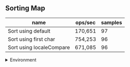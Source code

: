 ## Sorting Map

|name|ops/sec|samples|
|-|-|-|
|Sort using default|170,651|97|
|Sort using first char|754,253|96|
|Sort using localeCompare|671,085|96|


<details>
<summary>Environment</summary>

* __Machine:__ linux x64 | 2 vCPUs | 6.8GB Mem
* __Run:__ Tue Oct 10 2023 21:41:52 GMT+0000 (Coordinated Universal Time)
</details>

<!--
{"environment":{"platform":"linux","arch":"x64","cpus":2,"totalMemory":6.759757995605469},"benchmarks":"[{\"timeStamp\":1696974101600,\"currentTarget\":{\"0\":{\"name\":\"Sort using default\",\"options\":{\"async\":false,\"defer\":false,\"delay\":0.005,\"initCount\":1,\"maxTime\":5,\"minSamples\":5,\"minTime\":0.05},\"async\":false,\"defer\":false,\"delay\":0.005,\"initCount\":1,\"maxTime\":5,\"minSamples\":5,\"minTime\":0.05,\"id\":1,\"stats\":{\"moe\":6.036818065749412e-8,\"rme\":1.030186713249966,\"sem\":3.080009217219088e-8,\"deviation\":3.0334572808612127e-7,\"mean\":0.000005859926155235347,\"sample\":[0.000005877319920921038,0.000005797510990908044,0.000005798086431119806,0.000005814003222465185,0.0000058170761882840374,0.000005776046725745195,0.00000580707480722753,0.0000058466196340200255,0.000005827157900794108,0.000005841221889745656,0.000005812184831396018,0.000005810193808263322,0.0000057997552077339165,0.000005822209114972954,0.000005786266774082173,0.000005814256531246403,0.000005809514788813442,0.000005857576130740016,0.0000057943459546553115,0.000005777554494188054,0.000005787083784094832,0.000005774550581194614,0.000005767979053976292,0.0000057888332374266316,0.0000060543558522269535,0.000005827388191966855,0.000005837308896305673,0.0000058157410519047074,0.000005839414892392681,0.000005736196422428621,0.000005778806673546611,0.0000057799074647402825,0.000005791936016511868,0.000005840967664258686,0.000005813757137942896,0.000005822070519435844,0.000005784058364866415,0.000005775641898864809,0.000005780058594197914,0.000005798647173489279,0.000005781080151358789,0.0000057716774452471045,0.000005769475862859764,0.000005773110767113863,0.00000577332863203761,0.000005768294805641555,0.0000057776171310629514,0.000005761047700951726,0.000005781894278179108,0.000005767813094828575,0.000005776654053434239,0.000005780988418759317,0.000005834342965256278,0.000006008912166036005,0.000005809976264189886,0.00000582749730535489,0.000005960522761151244,0.00000585101559454191,0.00000868012854030501,0.000005877262928563238,0.0000063997665405343426,0.000005835180025226466,0.000005822302946909758,0.000005846440316477469,0.000005830249398004817,0.000005836659328058709,0.000005842656461414975,0.000005848550280931085,0.000005835501089324619,0.0000058400763673890614,0.0000058313731223483545,0.000005805114321752093,0.000005832359247792684,0.000005872905515422543,0.000005818599128540305,0.000005817360738447426,0.000005822486412108703,0.0000058002410274051145,0.000005789508198601078,0.000005814001031991744,0.0000057888544891640865,0.000005805894048847609,0.000005790150326797386,0.000005883649925467263,0.000005876689599816535,0.000005837049191606467,0.0000058115357183809195,0.000005907454764361885,0.00000586576172457287,0.000005828563696823759,0.000005819688567824791,0.000005844972709551657,0.00000582859821121431,0.0000058085772273821815,0.000006331482284141727,0.000005852643848182549,0.000005776619539043687],\"variance\":9.201863074809903e-14},\"times\":{\"cycle\":0.05110441599980746,\"elapsed\":5.569,\"period\":0.000005859926155235347,\"timeStamp\":1696974096030},\"running\":false,\"count\":8721,\"cycles\":5,\"hz\":170650.6146168045},\"1\":{\"name\":\"Sort using first char\",\"options\":{\"async\":false,\"defer\":false,\"delay\":0.005,\"initCount\":1,\"maxTime\":5,\"minSamples\":5,\"minTime\":0.05},\"async\":false,\"defer\":false,\"delay\":0.005,\"initCount\":1,\"maxTime\":5,\"minSamples\":5,\"minTime\":0.05,\"id\":2,\"stats\":{\"moe\":4.385388442692662e-9,\"rme\":0.33076905402446516,\"sem\":2.2374430830064605e-9,\"deviation\":2.1922375527541983e-8,\"mean\":0.0000013258158190240794,\"sample\":[0.0000012979488268503652,0.0000013021442740974777,0.0000013099161444035844,0.000001319643289998446,0.0000013146243331434194,0.0000013105169627596207,0.0000013098125291345107,0.0000013000724607655254,0.0000013089398145750247,0.0000013103123737504533,0.0000013181800901227534,0.0000013064199513129954,0.0000012995052830579582,0.0000013008208680789352,0.0000013342262650852022,0.0000013158829440099445,0.0000013064898741389134,0.0000012985677992437976,0.0000013027761433676904,0.0000012978374682757548,0.0000012988941057647486,0.0000013272598021443,0.0000013246596571191795,0.0000013059057971014492,0.0000013135378881987578,0.0000013135482401656314,0.0000013259681418219462,0.0000013211415113871636,0.0000013157092391304347,0.0000013002716873706004,0.0000013140632505175985,0.000001297127225672878,0.0000012959263716356108,0.0000013418747444953297,0.0000013181895003751714,0.0000013319597402261379,0.0000013099847861522938,0.0000012948872157106263,0.000001303348055577117,0.0000013067712230588112,0.0000013019224042019199,0.000001298545809723408,0.000001316367978472923,0.0000012994384848249631,0.0000013162722192036016,0.0000013161635488628425,0.0000013246037154906985,0.000001307086884524826,0.0000013021889052756862,0.000001337636549457942,0.0000013483510569484334,0.000001369560143858832,0.0000013493265285000906,0.000001315030246578178,0.000001313203549897798,0.0000013233307200703772,0.00000132457266682191,0.0000013415720199746436,0.0000013497611839892363,0.000001327599963776553,0.0000013302106393438381,0.0000013502657507309374,0.0000013227071334316541,0.0000013351578048591167,0.0000013402265517865922,0.000001327400708944604,0.000001334249631297058,0.000001321154674118347,0.00000132123749644234,0.0000013425345545809725,0.000001333636394214598,0.0000013179592227483248,0.0000013105281637299802,0.0000013244898703718077,0.0000013520303759476313,0.0000013609750834432973,0.0000013942208595306476,0.0000013677955186421381,0.0000013529825351238064,0.000001350640922145463,0.0000013553396724365444,0.0000013657488680172836,0.000001366714533364382,0.0000013776286061735104,0.0000013482717017257885,0.0000013478163212502263,0.0000013593303578359078,0.0000013415392377551812,0.000001342768247561386,0.000001333236202747807,0.000001344706227845481,0.0000013710953711609616,0.0000013466571450749049,0.000001314428238764263,0.0000013320770524463765,0.0000013323564904654714],\"variance\":4.805905487705716e-16},\"times\":{\"cycle\":0.051241455589461644,\"elapsed\":5.542,\"period\":0.0000013258158190240794,\"timeStamp\":1696974101615},\"running\":false,\"count\":38649,\"cycles\":8,\"hz\":754252.57841326},\"2\":{\"name\":\"Sort using localeCompare\",\"options\":{\"async\":false,\"defer\":false,\"delay\":0.005,\"initCount\":1,\"maxTime\":5,\"minSamples\":5,\"minTime\":0.05},\"async\":false,\"defer\":false,\"delay\":0.005,\"initCount\":1,\"maxTime\":5,\"minSamples\":5,\"minTime\":0.05,\"id\":3,\"stats\":{\"moe\":7.001782178804661e-9,\"rme\":0.4698788283240368,\"sem\":3.572337846328909e-9,\"deviation\":3.500161964935524e-8,\"mean\":0.0000014901250613437104,\"sample\":[0.0000014538386665504114,0.0000014498543379520497,0.0000014836873167366182,0.0000014599389697004543,0.0000014747554475938596,0.0000014473906456620479,0.0000014549167481170585,0.0000014627734720864716,0.0000014531746392226758,0.0000014475430058069337,0.0000014401807623756683,0.0000014508547404128099,0.0000014463327488069914,0.0000014507397228770194,0.0000014667204910021273,0.0000014744248548266544,0.0000014710786235842006,0.0000014970376875754615,0.0000014805883401368368,0.0000014632046800436957,0.0000014815944920370264,0.0000014929267808888633,0.0000014837994308054965,0.0000014779809118610935,0.0000014783805266486519,0.0000014656827171850745,0.0000014874101362617144,0.0000015033362847122406,0.0000014840811533375497,0.0000014728379807968723,0.0000014727316161674237,0.0000014934959753923991,0.0000015082406140401311,0.000001493651210257,0.0000014801599781521302,0.0000015005132524578853,0.0000014949505835681021,0.0000015052077559937906,0.00000147990987753694,0.0000014675283159891912,0.0000015077231644914622,0.0000015089190478928303,0.0000014886347668602311,0.0000015248940665785085,0.000001778456160524349,0.0000014935045995515436,0.0000014991075145173346,0.000001494571149312942,0.000001524051773702064,0.0000015273922267578911,0.0000014939588340136838,0.00000152428750071868,0.000001499650836543437,0.0000015034282469959179,0.0000014929239061691485,0.0000014905119875812109,0.000001499501351118266,0.000001494203185189444,0.0000014901497728971426,0.0000014859813718162479,0.0000014901727706548611,0.000001494470534122923,0.0000014959970102914966,0.0000014990270223653193,0.0000014973855286609556,0.0000014926738055539586,0.0000014942606508365435,0.000001505383085149198,0.0000015271018800666935,0.000001494786753291554,0.0000014846618467199448,0.0000014872893692864947,0.0000014836930661760479,0.0000014948470936583681,0.0000014844721152187663,0.0000014811144138446502,0.000001480111107916978,0.0000014833222273328351,0.0000015047592997182774,0.0000015020138848962226,0.0000014910150635313058,0.0000014899715402748232,0.0000014984060541597196,0.0000014985555395848906,0.0000014886319208877134,0.0000015016775139423907,0.000001498164606450871,0.0000014884335364801933,0.000001492412206059909,0.0000014903826251940435,0.0000014855357615132524,0.0000014827904041855918,0.0000014959222675789112,0.0000014971842982809177,0.0000014994381072845398,0.0000015006340194331054],\"variance\":1.225113378078131e-15},\"times\":{\"cycle\":0.05183549038390231,\"elapsed\":5.451,\"period\":0.0000014901250613437104,\"timeStamp\":1696974107158},\"running\":false,\"count\":34786,\"cycles\":5,\"hz\":671084.6129238687},\"options\":{},\"events\":{\"start\":[null],\"cycle\":[null,null],\"complete\":[null,null]},\"length\":3,\"running\":false},\"type\":\"cycle\",\"target\":{\"name\":\"Sort using default\",\"options\":{\"async\":false,\"defer\":false,\"delay\":0.005,\"initCount\":1,\"maxTime\":5,\"minSamples\":5,\"minTime\":0.05},\"async\":false,\"defer\":false,\"delay\":0.005,\"initCount\":1,\"maxTime\":5,\"minSamples\":5,\"minTime\":0.05,\"id\":1,\"stats\":{\"moe\":6.036818065749412e-8,\"rme\":1.030186713249966,\"sem\":3.080009217219088e-8,\"deviation\":3.0334572808612127e-7,\"mean\":0.000005859926155235347,\"sample\":[0.000005877319920921038,0.000005797510990908044,0.000005798086431119806,0.000005814003222465185,0.0000058170761882840374,0.000005776046725745195,0.00000580707480722753,0.0000058466196340200255,0.000005827157900794108,0.000005841221889745656,0.000005812184831396018,0.000005810193808263322,0.0000057997552077339165,0.000005822209114972954,0.000005786266774082173,0.000005814256531246403,0.000005809514788813442,0.000005857576130740016,0.0000057943459546553115,0.000005777554494188054,0.000005787083784094832,0.000005774550581194614,0.000005767979053976292,0.0000057888332374266316,0.0000060543558522269535,0.000005827388191966855,0.000005837308896305673,0.0000058157410519047074,0.000005839414892392681,0.000005736196422428621,0.000005778806673546611,0.0000057799074647402825,0.000005791936016511868,0.000005840967664258686,0.000005813757137942896,0.000005822070519435844,0.000005784058364866415,0.000005775641898864809,0.000005780058594197914,0.000005798647173489279,0.000005781080151358789,0.0000057716774452471045,0.000005769475862859764,0.000005773110767113863,0.00000577332863203761,0.000005768294805641555,0.0000057776171310629514,0.000005761047700951726,0.000005781894278179108,0.000005767813094828575,0.000005776654053434239,0.000005780988418759317,0.000005834342965256278,0.000006008912166036005,0.000005809976264189886,0.00000582749730535489,0.000005960522761151244,0.00000585101559454191,0.00000868012854030501,0.000005877262928563238,0.0000063997665405343426,0.000005835180025226466,0.000005822302946909758,0.000005846440316477469,0.000005830249398004817,0.000005836659328058709,0.000005842656461414975,0.000005848550280931085,0.000005835501089324619,0.0000058400763673890614,0.0000058313731223483545,0.000005805114321752093,0.000005832359247792684,0.000005872905515422543,0.000005818599128540305,0.000005817360738447426,0.000005822486412108703,0.0000058002410274051145,0.000005789508198601078,0.000005814001031991744,0.0000057888544891640865,0.000005805894048847609,0.000005790150326797386,0.000005883649925467263,0.000005876689599816535,0.000005837049191606467,0.0000058115357183809195,0.000005907454764361885,0.00000586576172457287,0.000005828563696823759,0.000005819688567824791,0.000005844972709551657,0.00000582859821121431,0.0000058085772273821815,0.000006331482284141727,0.000005852643848182549,0.000005776619539043687],\"variance\":9.201863074809903e-14},\"times\":{\"cycle\":0.05110441599980746,\"elapsed\":5.569,\"period\":0.000005859926155235347,\"timeStamp\":1696974096030},\"running\":false,\"count\":8721,\"cycles\":5,\"hz\":170650.6146168045},\"aborted\":false},{\"timeStamp\":1696974107157,\"currentTarget\":{\"0\":{\"name\":\"Sort using default\",\"options\":{\"async\":false,\"defer\":false,\"delay\":0.005,\"initCount\":1,\"maxTime\":5,\"minSamples\":5,\"minTime\":0.05},\"async\":false,\"defer\":false,\"delay\":0.005,\"initCount\":1,\"maxTime\":5,\"minSamples\":5,\"minTime\":0.05,\"id\":1,\"stats\":{\"moe\":6.036818065749412e-8,\"rme\":1.030186713249966,\"sem\":3.080009217219088e-8,\"deviation\":3.0334572808612127e-7,\"mean\":0.000005859926155235347,\"sample\":[0.000005877319920921038,0.000005797510990908044,0.000005798086431119806,0.000005814003222465185,0.0000058170761882840374,0.000005776046725745195,0.00000580707480722753,0.0000058466196340200255,0.000005827157900794108,0.000005841221889745656,0.000005812184831396018,0.000005810193808263322,0.0000057997552077339165,0.000005822209114972954,0.000005786266774082173,0.000005814256531246403,0.000005809514788813442,0.000005857576130740016,0.0000057943459546553115,0.000005777554494188054,0.000005787083784094832,0.000005774550581194614,0.000005767979053976292,0.0000057888332374266316,0.0000060543558522269535,0.000005827388191966855,0.000005837308896305673,0.0000058157410519047074,0.000005839414892392681,0.000005736196422428621,0.000005778806673546611,0.0000057799074647402825,0.000005791936016511868,0.000005840967664258686,0.000005813757137942896,0.000005822070519435844,0.000005784058364866415,0.000005775641898864809,0.000005780058594197914,0.000005798647173489279,0.000005781080151358789,0.0000057716774452471045,0.000005769475862859764,0.000005773110767113863,0.00000577332863203761,0.000005768294805641555,0.0000057776171310629514,0.000005761047700951726,0.000005781894278179108,0.000005767813094828575,0.000005776654053434239,0.000005780988418759317,0.000005834342965256278,0.000006008912166036005,0.000005809976264189886,0.00000582749730535489,0.000005960522761151244,0.00000585101559454191,0.00000868012854030501,0.000005877262928563238,0.0000063997665405343426,0.000005835180025226466,0.000005822302946909758,0.000005846440316477469,0.000005830249398004817,0.000005836659328058709,0.000005842656461414975,0.000005848550280931085,0.000005835501089324619,0.0000058400763673890614,0.0000058313731223483545,0.000005805114321752093,0.000005832359247792684,0.000005872905515422543,0.000005818599128540305,0.000005817360738447426,0.000005822486412108703,0.0000058002410274051145,0.000005789508198601078,0.000005814001031991744,0.0000057888544891640865,0.000005805894048847609,0.000005790150326797386,0.000005883649925467263,0.000005876689599816535,0.000005837049191606467,0.0000058115357183809195,0.000005907454764361885,0.00000586576172457287,0.000005828563696823759,0.000005819688567824791,0.000005844972709551657,0.00000582859821121431,0.0000058085772273821815,0.000006331482284141727,0.000005852643848182549,0.000005776619539043687],\"variance\":9.201863074809903e-14},\"times\":{\"cycle\":0.05110441599980746,\"elapsed\":5.569,\"period\":0.000005859926155235347,\"timeStamp\":1696974096030},\"running\":false,\"count\":8721,\"cycles\":5,\"hz\":170650.6146168045},\"1\":{\"name\":\"Sort using first char\",\"options\":{\"async\":false,\"defer\":false,\"delay\":0.005,\"initCount\":1,\"maxTime\":5,\"minSamples\":5,\"minTime\":0.05},\"async\":false,\"defer\":false,\"delay\":0.005,\"initCount\":1,\"maxTime\":5,\"minSamples\":5,\"minTime\":0.05,\"id\":2,\"stats\":{\"moe\":4.385388442692662e-9,\"rme\":0.33076905402446516,\"sem\":2.2374430830064605e-9,\"deviation\":2.1922375527541983e-8,\"mean\":0.0000013258158190240794,\"sample\":[0.0000012979488268503652,0.0000013021442740974777,0.0000013099161444035844,0.000001319643289998446,0.0000013146243331434194,0.0000013105169627596207,0.0000013098125291345107,0.0000013000724607655254,0.0000013089398145750247,0.0000013103123737504533,0.0000013181800901227534,0.0000013064199513129954,0.0000012995052830579582,0.0000013008208680789352,0.0000013342262650852022,0.0000013158829440099445,0.0000013064898741389134,0.0000012985677992437976,0.0000013027761433676904,0.0000012978374682757548,0.0000012988941057647486,0.0000013272598021443,0.0000013246596571191795,0.0000013059057971014492,0.0000013135378881987578,0.0000013135482401656314,0.0000013259681418219462,0.0000013211415113871636,0.0000013157092391304347,0.0000013002716873706004,0.0000013140632505175985,0.000001297127225672878,0.0000012959263716356108,0.0000013418747444953297,0.0000013181895003751714,0.0000013319597402261379,0.0000013099847861522938,0.0000012948872157106263,0.000001303348055577117,0.0000013067712230588112,0.0000013019224042019199,0.000001298545809723408,0.000001316367978472923,0.0000012994384848249631,0.0000013162722192036016,0.0000013161635488628425,0.0000013246037154906985,0.000001307086884524826,0.0000013021889052756862,0.000001337636549457942,0.0000013483510569484334,0.000001369560143858832,0.0000013493265285000906,0.000001315030246578178,0.000001313203549897798,0.0000013233307200703772,0.00000132457266682191,0.0000013415720199746436,0.0000013497611839892363,0.000001327599963776553,0.0000013302106393438381,0.0000013502657507309374,0.0000013227071334316541,0.0000013351578048591167,0.0000013402265517865922,0.000001327400708944604,0.000001334249631297058,0.000001321154674118347,0.00000132123749644234,0.0000013425345545809725,0.000001333636394214598,0.0000013179592227483248,0.0000013105281637299802,0.0000013244898703718077,0.0000013520303759476313,0.0000013609750834432973,0.0000013942208595306476,0.0000013677955186421381,0.0000013529825351238064,0.000001350640922145463,0.0000013553396724365444,0.0000013657488680172836,0.000001366714533364382,0.0000013776286061735104,0.0000013482717017257885,0.0000013478163212502263,0.0000013593303578359078,0.0000013415392377551812,0.000001342768247561386,0.000001333236202747807,0.000001344706227845481,0.0000013710953711609616,0.0000013466571450749049,0.000001314428238764263,0.0000013320770524463765,0.0000013323564904654714],\"variance\":4.805905487705716e-16},\"times\":{\"cycle\":0.051241455589461644,\"elapsed\":5.542,\"period\":0.0000013258158190240794,\"timeStamp\":1696974101615},\"running\":false,\"count\":38649,\"cycles\":8,\"hz\":754252.57841326},\"2\":{\"name\":\"Sort using localeCompare\",\"options\":{\"async\":false,\"defer\":false,\"delay\":0.005,\"initCount\":1,\"maxTime\":5,\"minSamples\":5,\"minTime\":0.05},\"async\":false,\"defer\":false,\"delay\":0.005,\"initCount\":1,\"maxTime\":5,\"minSamples\":5,\"minTime\":0.05,\"id\":3,\"stats\":{\"moe\":7.001782178804661e-9,\"rme\":0.4698788283240368,\"sem\":3.572337846328909e-9,\"deviation\":3.500161964935524e-8,\"mean\":0.0000014901250613437104,\"sample\":[0.0000014538386665504114,0.0000014498543379520497,0.0000014836873167366182,0.0000014599389697004543,0.0000014747554475938596,0.0000014473906456620479,0.0000014549167481170585,0.0000014627734720864716,0.0000014531746392226758,0.0000014475430058069337,0.0000014401807623756683,0.0000014508547404128099,0.0000014463327488069914,0.0000014507397228770194,0.0000014667204910021273,0.0000014744248548266544,0.0000014710786235842006,0.0000014970376875754615,0.0000014805883401368368,0.0000014632046800436957,0.0000014815944920370264,0.0000014929267808888633,0.0000014837994308054965,0.0000014779809118610935,0.0000014783805266486519,0.0000014656827171850745,0.0000014874101362617144,0.0000015033362847122406,0.0000014840811533375497,0.0000014728379807968723,0.0000014727316161674237,0.0000014934959753923991,0.0000015082406140401311,0.000001493651210257,0.0000014801599781521302,0.0000015005132524578853,0.0000014949505835681021,0.0000015052077559937906,0.00000147990987753694,0.0000014675283159891912,0.0000015077231644914622,0.0000015089190478928303,0.0000014886347668602311,0.0000015248940665785085,0.000001778456160524349,0.0000014935045995515436,0.0000014991075145173346,0.000001494571149312942,0.000001524051773702064,0.0000015273922267578911,0.0000014939588340136838,0.00000152428750071868,0.000001499650836543437,0.0000015034282469959179,0.0000014929239061691485,0.0000014905119875812109,0.000001499501351118266,0.000001494203185189444,0.0000014901497728971426,0.0000014859813718162479,0.0000014901727706548611,0.000001494470534122923,0.0000014959970102914966,0.0000014990270223653193,0.0000014973855286609556,0.0000014926738055539586,0.0000014942606508365435,0.000001505383085149198,0.0000015271018800666935,0.000001494786753291554,0.0000014846618467199448,0.0000014872893692864947,0.0000014836930661760479,0.0000014948470936583681,0.0000014844721152187663,0.0000014811144138446502,0.000001480111107916978,0.0000014833222273328351,0.0000015047592997182774,0.0000015020138848962226,0.0000014910150635313058,0.0000014899715402748232,0.0000014984060541597196,0.0000014985555395848906,0.0000014886319208877134,0.0000015016775139423907,0.000001498164606450871,0.0000014884335364801933,0.000001492412206059909,0.0000014903826251940435,0.0000014855357615132524,0.0000014827904041855918,0.0000014959222675789112,0.0000014971842982809177,0.0000014994381072845398,0.0000015006340194331054],\"variance\":1.225113378078131e-15},\"times\":{\"cycle\":0.05183549038390231,\"elapsed\":5.451,\"period\":0.0000014901250613437104,\"timeStamp\":1696974107158},\"running\":false,\"count\":34786,\"cycles\":5,\"hz\":671084.6129238687},\"options\":{},\"events\":{\"start\":[null],\"cycle\":[null,null],\"complete\":[null,null]},\"length\":3,\"running\":false},\"type\":\"cycle\",\"target\":{\"name\":\"Sort using first char\",\"options\":{\"async\":false,\"defer\":false,\"delay\":0.005,\"initCount\":1,\"maxTime\":5,\"minSamples\":5,\"minTime\":0.05},\"async\":false,\"defer\":false,\"delay\":0.005,\"initCount\":1,\"maxTime\":5,\"minSamples\":5,\"minTime\":0.05,\"id\":2,\"stats\":{\"moe\":4.385388442692662e-9,\"rme\":0.33076905402446516,\"sem\":2.2374430830064605e-9,\"deviation\":2.1922375527541983e-8,\"mean\":0.0000013258158190240794,\"sample\":[0.0000012979488268503652,0.0000013021442740974777,0.0000013099161444035844,0.000001319643289998446,0.0000013146243331434194,0.0000013105169627596207,0.0000013098125291345107,0.0000013000724607655254,0.0000013089398145750247,0.0000013103123737504533,0.0000013181800901227534,0.0000013064199513129954,0.0000012995052830579582,0.0000013008208680789352,0.0000013342262650852022,0.0000013158829440099445,0.0000013064898741389134,0.0000012985677992437976,0.0000013027761433676904,0.0000012978374682757548,0.0000012988941057647486,0.0000013272598021443,0.0000013246596571191795,0.0000013059057971014492,0.0000013135378881987578,0.0000013135482401656314,0.0000013259681418219462,0.0000013211415113871636,0.0000013157092391304347,0.0000013002716873706004,0.0000013140632505175985,0.000001297127225672878,0.0000012959263716356108,0.0000013418747444953297,0.0000013181895003751714,0.0000013319597402261379,0.0000013099847861522938,0.0000012948872157106263,0.000001303348055577117,0.0000013067712230588112,0.0000013019224042019199,0.000001298545809723408,0.000001316367978472923,0.0000012994384848249631,0.0000013162722192036016,0.0000013161635488628425,0.0000013246037154906985,0.000001307086884524826,0.0000013021889052756862,0.000001337636549457942,0.0000013483510569484334,0.000001369560143858832,0.0000013493265285000906,0.000001315030246578178,0.000001313203549897798,0.0000013233307200703772,0.00000132457266682191,0.0000013415720199746436,0.0000013497611839892363,0.000001327599963776553,0.0000013302106393438381,0.0000013502657507309374,0.0000013227071334316541,0.0000013351578048591167,0.0000013402265517865922,0.000001327400708944604,0.000001334249631297058,0.000001321154674118347,0.00000132123749644234,0.0000013425345545809725,0.000001333636394214598,0.0000013179592227483248,0.0000013105281637299802,0.0000013244898703718077,0.0000013520303759476313,0.0000013609750834432973,0.0000013942208595306476,0.0000013677955186421381,0.0000013529825351238064,0.000001350640922145463,0.0000013553396724365444,0.0000013657488680172836,0.000001366714533364382,0.0000013776286061735104,0.0000013482717017257885,0.0000013478163212502263,0.0000013593303578359078,0.0000013415392377551812,0.000001342768247561386,0.000001333236202747807,0.000001344706227845481,0.0000013710953711609616,0.0000013466571450749049,0.000001314428238764263,0.0000013320770524463765,0.0000013323564904654714],\"variance\":4.805905487705716e-16},\"times\":{\"cycle\":0.051241455589461644,\"elapsed\":5.542,\"period\":0.0000013258158190240794,\"timeStamp\":1696974101615},\"running\":false,\"count\":38649,\"cycles\":8,\"hz\":754252.57841326},\"aborted\":false},{\"timeStamp\":1696974112609,\"currentTarget\":{\"0\":{\"name\":\"Sort using default\",\"options\":{\"async\":false,\"defer\":false,\"delay\":0.005,\"initCount\":1,\"maxTime\":5,\"minSamples\":5,\"minTime\":0.05},\"async\":false,\"defer\":false,\"delay\":0.005,\"initCount\":1,\"maxTime\":5,\"minSamples\":5,\"minTime\":0.05,\"id\":1,\"stats\":{\"moe\":6.036818065749412e-8,\"rme\":1.030186713249966,\"sem\":3.080009217219088e-8,\"deviation\":3.0334572808612127e-7,\"mean\":0.000005859926155235347,\"sample\":[0.000005877319920921038,0.000005797510990908044,0.000005798086431119806,0.000005814003222465185,0.0000058170761882840374,0.000005776046725745195,0.00000580707480722753,0.0000058466196340200255,0.000005827157900794108,0.000005841221889745656,0.000005812184831396018,0.000005810193808263322,0.0000057997552077339165,0.000005822209114972954,0.000005786266774082173,0.000005814256531246403,0.000005809514788813442,0.000005857576130740016,0.0000057943459546553115,0.000005777554494188054,0.000005787083784094832,0.000005774550581194614,0.000005767979053976292,0.0000057888332374266316,0.0000060543558522269535,0.000005827388191966855,0.000005837308896305673,0.0000058157410519047074,0.000005839414892392681,0.000005736196422428621,0.000005778806673546611,0.0000057799074647402825,0.000005791936016511868,0.000005840967664258686,0.000005813757137942896,0.000005822070519435844,0.000005784058364866415,0.000005775641898864809,0.000005780058594197914,0.000005798647173489279,0.000005781080151358789,0.0000057716774452471045,0.000005769475862859764,0.000005773110767113863,0.00000577332863203761,0.000005768294805641555,0.0000057776171310629514,0.000005761047700951726,0.000005781894278179108,0.000005767813094828575,0.000005776654053434239,0.000005780988418759317,0.000005834342965256278,0.000006008912166036005,0.000005809976264189886,0.00000582749730535489,0.000005960522761151244,0.00000585101559454191,0.00000868012854030501,0.000005877262928563238,0.0000063997665405343426,0.000005835180025226466,0.000005822302946909758,0.000005846440316477469,0.000005830249398004817,0.000005836659328058709,0.000005842656461414975,0.000005848550280931085,0.000005835501089324619,0.0000058400763673890614,0.0000058313731223483545,0.000005805114321752093,0.000005832359247792684,0.000005872905515422543,0.000005818599128540305,0.000005817360738447426,0.000005822486412108703,0.0000058002410274051145,0.000005789508198601078,0.000005814001031991744,0.0000057888544891640865,0.000005805894048847609,0.000005790150326797386,0.000005883649925467263,0.000005876689599816535,0.000005837049191606467,0.0000058115357183809195,0.000005907454764361885,0.00000586576172457287,0.000005828563696823759,0.000005819688567824791,0.000005844972709551657,0.00000582859821121431,0.0000058085772273821815,0.000006331482284141727,0.000005852643848182549,0.000005776619539043687],\"variance\":9.201863074809903e-14},\"times\":{\"cycle\":0.05110441599980746,\"elapsed\":5.569,\"period\":0.000005859926155235347,\"timeStamp\":1696974096030},\"running\":false,\"count\":8721,\"cycles\":5,\"hz\":170650.6146168045},\"1\":{\"name\":\"Sort using first char\",\"options\":{\"async\":false,\"defer\":false,\"delay\":0.005,\"initCount\":1,\"maxTime\":5,\"minSamples\":5,\"minTime\":0.05},\"async\":false,\"defer\":false,\"delay\":0.005,\"initCount\":1,\"maxTime\":5,\"minSamples\":5,\"minTime\":0.05,\"id\":2,\"stats\":{\"moe\":4.385388442692662e-9,\"rme\":0.33076905402446516,\"sem\":2.2374430830064605e-9,\"deviation\":2.1922375527541983e-8,\"mean\":0.0000013258158190240794,\"sample\":[0.0000012979488268503652,0.0000013021442740974777,0.0000013099161444035844,0.000001319643289998446,0.0000013146243331434194,0.0000013105169627596207,0.0000013098125291345107,0.0000013000724607655254,0.0000013089398145750247,0.0000013103123737504533,0.0000013181800901227534,0.0000013064199513129954,0.0000012995052830579582,0.0000013008208680789352,0.0000013342262650852022,0.0000013158829440099445,0.0000013064898741389134,0.0000012985677992437976,0.0000013027761433676904,0.0000012978374682757548,0.0000012988941057647486,0.0000013272598021443,0.0000013246596571191795,0.0000013059057971014492,0.0000013135378881987578,0.0000013135482401656314,0.0000013259681418219462,0.0000013211415113871636,0.0000013157092391304347,0.0000013002716873706004,0.0000013140632505175985,0.000001297127225672878,0.0000012959263716356108,0.0000013418747444953297,0.0000013181895003751714,0.0000013319597402261379,0.0000013099847861522938,0.0000012948872157106263,0.000001303348055577117,0.0000013067712230588112,0.0000013019224042019199,0.000001298545809723408,0.000001316367978472923,0.0000012994384848249631,0.0000013162722192036016,0.0000013161635488628425,0.0000013246037154906985,0.000001307086884524826,0.0000013021889052756862,0.000001337636549457942,0.0000013483510569484334,0.000001369560143858832,0.0000013493265285000906,0.000001315030246578178,0.000001313203549897798,0.0000013233307200703772,0.00000132457266682191,0.0000013415720199746436,0.0000013497611839892363,0.000001327599963776553,0.0000013302106393438381,0.0000013502657507309374,0.0000013227071334316541,0.0000013351578048591167,0.0000013402265517865922,0.000001327400708944604,0.000001334249631297058,0.000001321154674118347,0.00000132123749644234,0.0000013425345545809725,0.000001333636394214598,0.0000013179592227483248,0.0000013105281637299802,0.0000013244898703718077,0.0000013520303759476313,0.0000013609750834432973,0.0000013942208595306476,0.0000013677955186421381,0.0000013529825351238064,0.000001350640922145463,0.0000013553396724365444,0.0000013657488680172836,0.000001366714533364382,0.0000013776286061735104,0.0000013482717017257885,0.0000013478163212502263,0.0000013593303578359078,0.0000013415392377551812,0.000001342768247561386,0.000001333236202747807,0.000001344706227845481,0.0000013710953711609616,0.0000013466571450749049,0.000001314428238764263,0.0000013320770524463765,0.0000013323564904654714],\"variance\":4.805905487705716e-16},\"times\":{\"cycle\":0.051241455589461644,\"elapsed\":5.542,\"period\":0.0000013258158190240794,\"timeStamp\":1696974101615},\"running\":false,\"count\":38649,\"cycles\":8,\"hz\":754252.57841326},\"2\":{\"name\":\"Sort using localeCompare\",\"options\":{\"async\":false,\"defer\":false,\"delay\":0.005,\"initCount\":1,\"maxTime\":5,\"minSamples\":5,\"minTime\":0.05},\"async\":false,\"defer\":false,\"delay\":0.005,\"initCount\":1,\"maxTime\":5,\"minSamples\":5,\"minTime\":0.05,\"id\":3,\"stats\":{\"moe\":7.001782178804661e-9,\"rme\":0.4698788283240368,\"sem\":3.572337846328909e-9,\"deviation\":3.500161964935524e-8,\"mean\":0.0000014901250613437104,\"sample\":[0.0000014538386665504114,0.0000014498543379520497,0.0000014836873167366182,0.0000014599389697004543,0.0000014747554475938596,0.0000014473906456620479,0.0000014549167481170585,0.0000014627734720864716,0.0000014531746392226758,0.0000014475430058069337,0.0000014401807623756683,0.0000014508547404128099,0.0000014463327488069914,0.0000014507397228770194,0.0000014667204910021273,0.0000014744248548266544,0.0000014710786235842006,0.0000014970376875754615,0.0000014805883401368368,0.0000014632046800436957,0.0000014815944920370264,0.0000014929267808888633,0.0000014837994308054965,0.0000014779809118610935,0.0000014783805266486519,0.0000014656827171850745,0.0000014874101362617144,0.0000015033362847122406,0.0000014840811533375497,0.0000014728379807968723,0.0000014727316161674237,0.0000014934959753923991,0.0000015082406140401311,0.000001493651210257,0.0000014801599781521302,0.0000015005132524578853,0.0000014949505835681021,0.0000015052077559937906,0.00000147990987753694,0.0000014675283159891912,0.0000015077231644914622,0.0000015089190478928303,0.0000014886347668602311,0.0000015248940665785085,0.000001778456160524349,0.0000014935045995515436,0.0000014991075145173346,0.000001494571149312942,0.000001524051773702064,0.0000015273922267578911,0.0000014939588340136838,0.00000152428750071868,0.000001499650836543437,0.0000015034282469959179,0.0000014929239061691485,0.0000014905119875812109,0.000001499501351118266,0.000001494203185189444,0.0000014901497728971426,0.0000014859813718162479,0.0000014901727706548611,0.000001494470534122923,0.0000014959970102914966,0.0000014990270223653193,0.0000014973855286609556,0.0000014926738055539586,0.0000014942606508365435,0.000001505383085149198,0.0000015271018800666935,0.000001494786753291554,0.0000014846618467199448,0.0000014872893692864947,0.0000014836930661760479,0.0000014948470936583681,0.0000014844721152187663,0.0000014811144138446502,0.000001480111107916978,0.0000014833222273328351,0.0000015047592997182774,0.0000015020138848962226,0.0000014910150635313058,0.0000014899715402748232,0.0000014984060541597196,0.0000014985555395848906,0.0000014886319208877134,0.0000015016775139423907,0.000001498164606450871,0.0000014884335364801933,0.000001492412206059909,0.0000014903826251940435,0.0000014855357615132524,0.0000014827904041855918,0.0000014959222675789112,0.0000014971842982809177,0.0000014994381072845398,0.0000015006340194331054],\"variance\":1.225113378078131e-15},\"times\":{\"cycle\":0.05183549038390231,\"elapsed\":5.451,\"period\":0.0000014901250613437104,\"timeStamp\":1696974107158},\"running\":false,\"count\":34786,\"cycles\":5,\"hz\":671084.6129238687},\"options\":{},\"events\":{\"start\":[null],\"cycle\":[null,null],\"complete\":[null,null]},\"length\":3,\"running\":false},\"type\":\"cycle\",\"target\":{\"name\":\"Sort using localeCompare\",\"options\":{\"async\":false,\"defer\":false,\"delay\":0.005,\"initCount\":1,\"maxTime\":5,\"minSamples\":5,\"minTime\":0.05},\"async\":false,\"defer\":false,\"delay\":0.005,\"initCount\":1,\"maxTime\":5,\"minSamples\":5,\"minTime\":0.05,\"id\":3,\"stats\":{\"moe\":7.001782178804661e-9,\"rme\":0.4698788283240368,\"sem\":3.572337846328909e-9,\"deviation\":3.500161964935524e-8,\"mean\":0.0000014901250613437104,\"sample\":[0.0000014538386665504114,0.0000014498543379520497,0.0000014836873167366182,0.0000014599389697004543,0.0000014747554475938596,0.0000014473906456620479,0.0000014549167481170585,0.0000014627734720864716,0.0000014531746392226758,0.0000014475430058069337,0.0000014401807623756683,0.0000014508547404128099,0.0000014463327488069914,0.0000014507397228770194,0.0000014667204910021273,0.0000014744248548266544,0.0000014710786235842006,0.0000014970376875754615,0.0000014805883401368368,0.0000014632046800436957,0.0000014815944920370264,0.0000014929267808888633,0.0000014837994308054965,0.0000014779809118610935,0.0000014783805266486519,0.0000014656827171850745,0.0000014874101362617144,0.0000015033362847122406,0.0000014840811533375497,0.0000014728379807968723,0.0000014727316161674237,0.0000014934959753923991,0.0000015082406140401311,0.000001493651210257,0.0000014801599781521302,0.0000015005132524578853,0.0000014949505835681021,0.0000015052077559937906,0.00000147990987753694,0.0000014675283159891912,0.0000015077231644914622,0.0000015089190478928303,0.0000014886347668602311,0.0000015248940665785085,0.000001778456160524349,0.0000014935045995515436,0.0000014991075145173346,0.000001494571149312942,0.000001524051773702064,0.0000015273922267578911,0.0000014939588340136838,0.00000152428750071868,0.000001499650836543437,0.0000015034282469959179,0.0000014929239061691485,0.0000014905119875812109,0.000001499501351118266,0.000001494203185189444,0.0000014901497728971426,0.0000014859813718162479,0.0000014901727706548611,0.000001494470534122923,0.0000014959970102914966,0.0000014990270223653193,0.0000014973855286609556,0.0000014926738055539586,0.0000014942606508365435,0.000001505383085149198,0.0000015271018800666935,0.000001494786753291554,0.0000014846618467199448,0.0000014872893692864947,0.0000014836930661760479,0.0000014948470936583681,0.0000014844721152187663,0.0000014811144138446502,0.000001480111107916978,0.0000014833222273328351,0.0000015047592997182774,0.0000015020138848962226,0.0000014910150635313058,0.0000014899715402748232,0.0000014984060541597196,0.0000014985555395848906,0.0000014886319208877134,0.0000015016775139423907,0.000001498164606450871,0.0000014884335364801933,0.000001492412206059909,0.0000014903826251940435,0.0000014855357615132524,0.0000014827904041855918,0.0000014959222675789112,0.0000014971842982809177,0.0000014994381072845398,0.0000015006340194331054],\"variance\":1.225113378078131e-15},\"times\":{\"cycle\":0.05183549038390231,\"elapsed\":5.451,\"period\":0.0000014901250613437104,\"timeStamp\":1696974107158},\"running\":false,\"count\":34786,\"cycles\":5,\"hz\":671084.6129238687},\"aborted\":false}]"}-->
